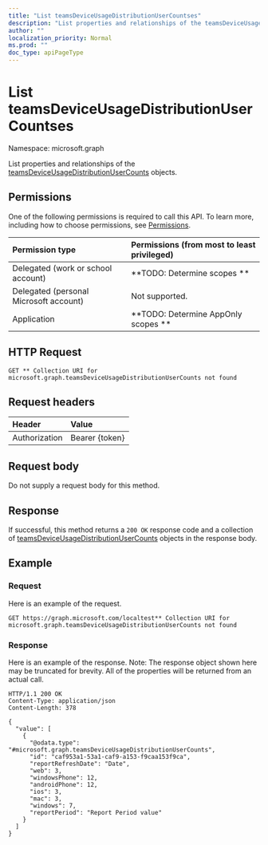 ```yaml
---
title: "List teamsDeviceUsageDistributionUserCountses"
description: "List properties and relationships of the teamsDeviceUsageDistributionUserCounts objects."
author: ""
localization_priority: Normal
ms.prod: ""
doc_type: apiPageType
---
```


# List teamsDeviceUsageDistributionUserCountses

Namespace: microsoft.graph

List properties and relationships of the [teamsDeviceUsageDistributionUserCounts](../resources/teamsdeviceusagedistributionusercounts.md) objects.

## Permissions
One of the following permissions is required to call this API. To learn more, including how to choose permissions, see [Permissions](/concepts/permissions-reference.md).

|Permission type|Permissions (from most to least privileged)|
|:---|:---|
|Delegated (work or school account)|**TODO: Determine scopes **|
|Delegated (personal Microsoft account)|Not supported.|
|Application|**TODO: Determine AppOnly scopes **|

## HTTP Request
<!-- {
  "blockType": "ignored"
}
-->
``` http
GET ** Collection URI for microsoft.graph.teamsDeviceUsageDistributionUserCounts not found
```

## Request headers
|Header|Value|
|:---|:---|
|Authorization|Bearer {token}|

## Request body
Do not supply a request body for this method.

## Response
If successful, this method returns a `200 OK` response code and a collection of [teamsDeviceUsageDistributionUserCounts](../resources/teamsdeviceusagedistributionusercounts.md) objects in the response body.

## Example

### Request
Here is an example of the request.
<!-- {
  "blockType": "request",
  "name": "get_teamsdeviceusagedistributionusercounts"
}
-->
``` http
GET https://graph.microsoft.com/localtest** Collection URI for microsoft.graph.teamsDeviceUsageDistributionUserCounts not found
```

### Response
Here is an example of the response. Note: The response object shown here may be truncated for brevity. All of the properties will be returned from an actual call.
<!-- {
  "blockType": "response",
  "truncated": true,
  "@odata.type": "collection(microsoft.graph.teamsdeviceusagedistributionusercounts)"
}
-->
``` http
HTTP/1.1 200 OK
Content-Type: application/json
Content-Length: 378

{
  "value": [
    {
      "@odata.type": "#microsoft.graph.teamsDeviceUsageDistributionUserCounts",
      "id": "caf953a1-53a1-caf9-a153-f9caa153f9ca",
      "reportRefreshDate": "Date",
      "web": 3,
      "windowsPhone": 12,
      "androidPhone": 12,
      "ios": 3,
      "mac": 3,
      "windows": 7,
      "reportPeriod": "Report Period value"
    }
  ]
}
```

